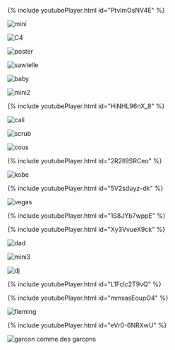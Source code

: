 {% include youtubePlayer.html id="PtvlmOsNV4E" %}

![mini](./pics/mini.jpeg)

![C4](./pics/C4-abstract.png)

![poster](./pics/C4-poster.jpg)

![sawtelle](./pics/sawtelle.jpeg)

![baby](./pics/baby.jpeg)

![mini2](./pics/mini2.jpeg)

{% include youtubePlayer.html id="HiNHL96nX_8" %}


![cali](./pics/cali.jpeg)

![scrub](./pics/scrub.jpeg)

![cous](./pics/cous.jpeg)

{% include youtubePlayer.html id="2R2ll9SRCeo" %}


![kobe](./pics/kobe.jpeg)

{% include youtubePlayer.html id="5V2sduyz-dk" %}


![vegas](./pics/vegas.jpeg)

{% include youtubePlayer.html id="1S8JYb7wppE" %}


{% include youtubePlayer.html id="Xy3VvueX9ck" %}


![dad](./pics/dad.jpeg)

![mini3](./pics/mini3.jpeg)

![dj](./pics/dj.jpeg)

{% include youtubePlayer.html id="L1Fclc2T9vQ" %}


{% include youtubePlayer.html id="mmsasEoupO4" %}


![fleming](./pics/fleming.jpeg)


{% include youtubePlayer.html id="eVr0-6NRXwU" %}


![garcon](./pics/garcon.jpg)
comme des garcons 
